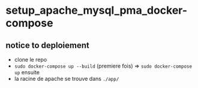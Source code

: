 # setup_apache_mysql_pma_docker-compose

## notice to deploiement

 - clone le repo
 - `sudo docker-compose up --build` (premiere fois) => `sudo docker-compose up` ensuite
 - la racine de apache se trouve dans `./app/`